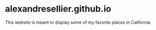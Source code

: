 # alexandresellier.github.io
This website is meant to display some of my favorite places in California.
